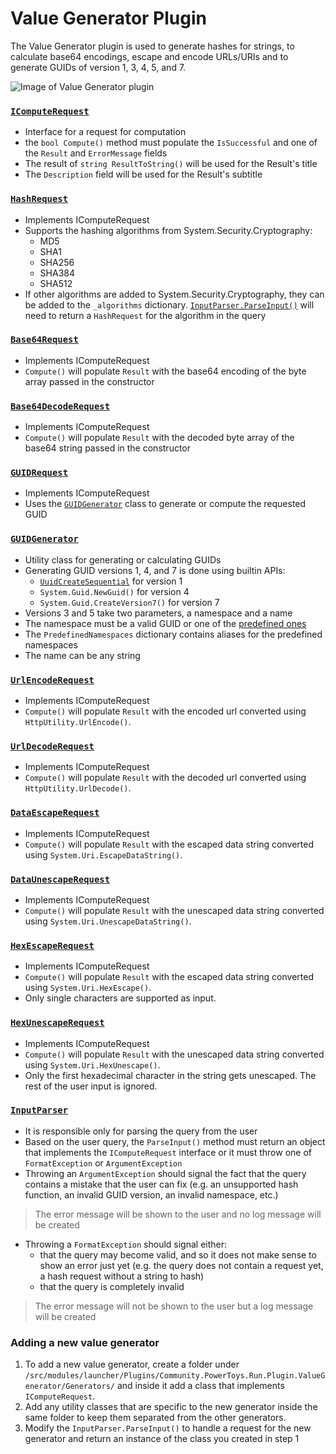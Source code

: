 # Value Generator Plugin

The Value Generator plugin is used to generate hashes for strings, to calculate base64 encodings, escape and encode URLs/URIs and to generate GUIDs of version 1, 3, 4, 5, and 7.

![Image of Value Generator plugin](/doc/images/launcher/plugin/community.valuegenerator.png)

### [`IComputeRequest`](/src/modules/launcher/Plugins/Community.PowerToys.Run.Plugin.ValueGenerator/IComputeRequest.cs)
- Interface for a request for computation
- the `bool Compute()` method must populate the `IsSuccessful` and one of the `Result` and `ErrorMessage` fields
- The result of `string ResultToString()` will be used for the Result's title
- The `Description` field will be used for the Result's subtitle

### [`HashRequest`](/src/modules/launcher/Plugins/Community.PowerToys.Run.Plugin.ValueGenerator/Generators/Hashing/HashRequest.cs)
- Implements IComputeRequest
- Supports the hashing algorithms from System.Security.Cryptography:
  - MD5
  - SHA1
  - SHA256
  - SHA384
  - SHA512
- If other algorithms are added to System.Security.Cryptography, they can be added to the `_algorithms` dictionary. [`InputParser.ParseInput()`](#inputparser) will need to return a `HashRequest` for the algorithm in the query

### [`Base64Request`](/src/modules/launcher/Plugins/Community.PowerToys.Run.Plugin.ValueGenerator/Generators/Base64/Base64Request.cs)
- Implements IComputeRequest
- `Compute()` will populate `Result` with the base64 encoding of the byte array passed in the constructor

### [`Base64DecodeRequest`](/src/modules/launcher/Plugins/Community.PowerToys.Run.Plugin.ValueGenerator/Generators/Base64/Base64DecodeRequest.cs)
- Implements IComputeRequest
- `Compute()` will populate `Result` with the decoded byte array of the base64 string passed in the constructor

### [`GUIDRequest`](/src/modules/launcher/Plugins/Community.PowerToys.Run.Plugin.ValueGenerator/Generators/GUID/GUIDRequest.cs)
- Implements IComputeRequest
- Uses the [`GUIDGenerator`](#guidgenerator) class to generate or compute the requested GUID

### [`GUIDGenerator`](/src/modules/launcher/Plugins/Community.PowerToys.Run.Plugin.ValueGenerator/Generators/GUID/GUIDGenerator.cs)
- Utility class for generating or calculating GUIDs
- Generating GUID versions 1, 4, and 7 is done using builtin APIs: 
  - [`UuidCreateSequential`](https://learn.microsoft.com/en-us/windows/win32/api/rpcdce/nf-rpcdce-uuidcreatesequential) for version 1 
  - `System.Guid.NewGuid()` for version 4
  - `System.Guid.CreateVersion7()` for version 7
- Versions 3 and 5 take two parameters, a namespace and a name
- The namespace must be a valid GUID or one of the [predefined ones](https://datatracker.ietf.org/doc/html/rfc4122#appendix-C)
- The `PredefinedNamespaces` dictionary contains aliases for the predefined namespaces
- The name can be any string

### [`UrlEncodeRequest`](/src/modules/launcher/Plugins/Community.PowerToys.Run.Plugin.ValueGenerator/Generators/Uri/UrlEncodeRequest.cs)
- Implements IComputeRequest
- `Compute()` will populate `Result` with the encoded url converted using `HttpUtility.UrlEncode()`.

### [`UrlDecodeRequest`](/src/modules/launcher/Plugins/Community.PowerToys.Run.Plugin.ValueGenerator/Generators/Uri/UrlDecodeRequest.cs)
- Implements IComputeRequest
- `Compute()` will populate `Result` with the decoded url converted using `HttpUtility.UrlDecode()`.

### [`DataEscapeRequest`](/src/modules/launcher/Plugins/Community.PowerToys.Run.Plugin.ValueGenerator/Generators/Uri/DataEscapeRequest.cs)
- Implements IComputeRequest
- `Compute()` will populate `Result` with the escaped data string converted using `System.Uri.EscapeDataString()`.

### [`DataUnescapeRequest`](/src/modules/launcher/Plugins/Community.PowerToys.Run.Plugin.ValueGenerator/Generators/Uri/DataUnescapeRequest.cs)
- Implements IComputeRequest
- `Compute()` will populate `Result` with the unescaped data string converted using `System.Uri.UnescapeDataString()`.

### [`HexEscapeRequest`](/src/modules/launcher/Plugins/Community.PowerToys.Run.Plugin.ValueGenerator/Generators/Uri/HexEscapeRequest.cs)
- Implements IComputeRequest
- `Compute()` will populate `Result` with the escaped data string converted using `System.Uri.HexEscape()`.
- Only single characters are supported as input.

### [`HexUnescapeRequest`](/src/modules/launcher/Plugins/Community.PowerToys.Run.Plugin.ValueGenerator/Generators/Uri/HexUnescapeRequest.cs)
- Implements IComputeRequest
- `Compute()` will populate `Result` with the unescaped data string converted using `System.Uri.HexUnescape()`.
- Only the first hexadecimal character in the string gets unescaped. The rest of the user input is ignored.

### [`InputParser`](/src/modules/launcher/Plugins/Community.PowerToys.Run.Plugin.ValueGenerator/InputParser.cs)
- It is responsible only for parsing the query from the user
- Based on the user query, the `ParseInput()` method must return an object that implements the `IComputeRequest` interface or it must throw one of `FormatException` or `ArgumentException`
- Throwing an `ArgumentException` should signal the fact that the query contains a mistake that the user can fix (e.g. an unsupported hash function, an invalid GUID version, an invalid namespace, etc.)
> The error message will be shown to the user and no log message will be created
- Throwing a `FormatException` should signal either:
  - that the query may become valid, and so it does not make sense to show an error just yet (e.g. the query does not contain a request yet, a hash request without a string to hash)
  - that the query is completely invalid
> The error message will not be shown to the user but a log message will be created

### Adding a new value generator
1. To add a new value generator, create a folder under `/src/modules/launcher/Plugins/Community.PowerToys.Run.Plugin.ValueGenerator/Generators/` and inside it add a class that implements `IComputeRequest`.
2. Add any utility classes that are specific to the new generator inside the same folder to keep them separated from the other generators.
3. Modify the `InputParser.ParseInput()` to handle a request for the new generator and return an instance of the class you created in step 1